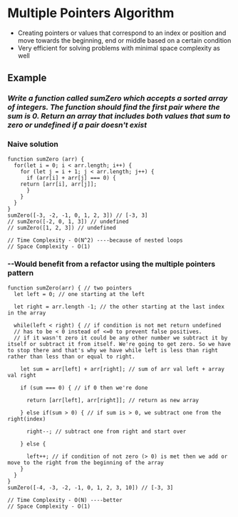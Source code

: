 # Multiple Pointers Algorithm

* Creating pointers or values that correspond to an index or position and move towards the beginning, end or middle based on a certain condition
* Very efficient for solving problems with minimal space complexity as well

## Example

### *Write a function called sumZero which accepts a sorted array of integers. The function should find the first pair where the sum is 0. Return an array that includes both values that sum to zero or undefined if a pair doesn't exist*

### Naive solution

    function sumZero (arr) {
      for(let i = 0; i < arr.length; i++) {
        for (let j = i + 1; j < arr.length; j++) {
          if (arr[i] + arr[j] === 0) {
        return [arr[i], arr[j]];
          }
        }
      }
    }
    sumZero([-3, -2, -1, 0, 1, 2, 3]) // [-3, 3]
    // sumZero([-2, 0, 1, 3]) // undefined
    // sumZero([1, 2, 3]) // undefined

    // Time Complexity - O(N^2) ----because of nested loops
    // Space Complexity - O(1)

### --Would benefit from a refactor using the multiple pointers pattern

    function sumZero(arr) { // two pointers
      let left = 0; // one starting at the left

      let right = arr.length -1; // the other starting at the last index in the array

      while(left < right) { // if condition is not met return undefined
      // has to be < 0 instead of <=0 to prevent false positives.
      // if it wasn't zero it could be any other number we subtract it by itself or subtract it from itself. We're going to get zero. So we have to stop there and that's why we have while left is less than right rather than less than or equal to right.

        let sum = arr[left] + arr[right]; // sum of arr val left + array val right

        if (sum === 0) { // if 0 then we're done

          return [arr[left], arr[right]]; // return as new array

        } else if(sum > 0) { // if sum is > 0, we subtract one from the right(index)

          right--; // subtract one from right and start over

        } else {

          left++; // if condition of not zero (> 0) is met then we add or move to the right from the beginning of the array
        }
      }
    }
    sumZero([-4, -3, -2, -1, 0, 1, 2, 3, 10]) // [-3, 3]

    // Time Complexity - O(N) ----better
    // Space Complexity - O(1)